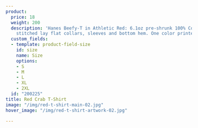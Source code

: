 ```yaml
---
product:
  price: 18
  weight: 200
  description: 'Hanes Beefy-T in Athletic Red: 6.1oz pre-shrunk 100% Cotton. Double-needle
    stitched lay flat collars, sleeves and bottom hem. One color printed on front.'
  custom_fields:
  - template: product-field-size
    id: size
    name: Size
    options:
    - S
    - M
    - L
    - XL
    - 2XL
  id: "200225"
title: Red Crab T-Shirt
image: "/img/red-t-shirt-main-02.jpg"
hover_image: "/img/red-t-shirt-artwork-02.jpg"

---
```

